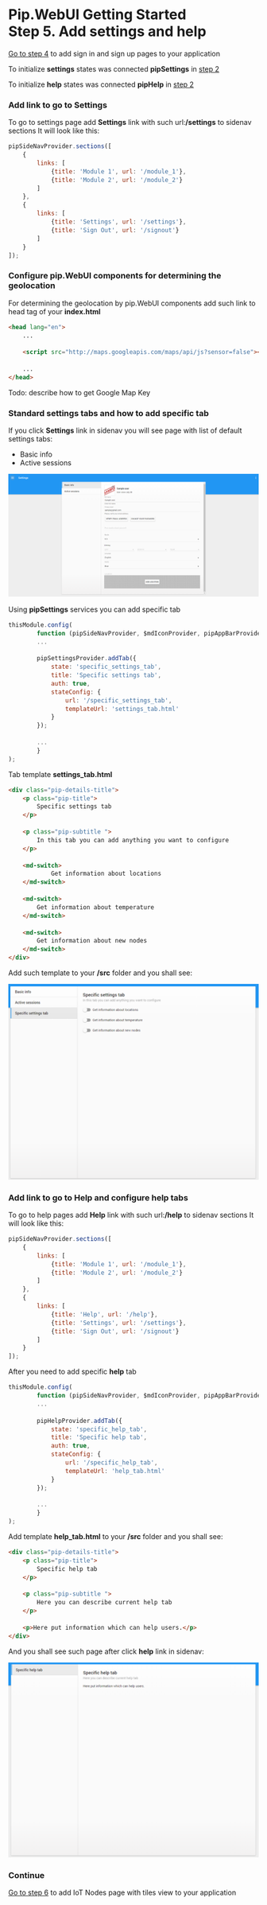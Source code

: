 # Pip.WebUI Getting Started <br/> Step 5. Add settings and help

[Go to step 4](https://github.com/pip-webui/pip-webui-sample/blob/master/step4/) to add sign in and sign up pages to your application

To initialize **settings** states was connected **pipSettings** in [step 2](https://github.com/pip-webui/pip-webui-sample/blob/master/step2/)

To initialize **help** states was connected **pipHelp** in [step 2](https://github.com/pip-webui/pip-webui-sample/blob/master/step2/)

### Add link to go to Settings

To go to settings page add **Settings** link with such url:**/settings** to sidenav sections
It will look like this:

```javascript
pipSideNavProvider.sections([
    {
        links: [
            {title: 'Module 1', url: '/module_1'},
            {title: 'Module 2', url: '/module_2'}
        ]
    },
    {
        links: [
            {title: 'Settings', url: '/settings'},
            {title: 'Sign Out', url: '/signout'}
        ]
    }
]);
```

### Configure pip.WebUI components for determining the geolocation

For determining the geolocation by pip.WebUI components add such link to head tag of your **index.html**

```html
<head lang="en">
    ...
    
    <script src="http://maps.googleapis.com/maps/api/js?sensor=false"></script>
    
    ...
</head>
```

Todo: describe how to get Google Map Key

### Standard settings tabs and how to add specific tab

If you click **Settings** link in sidenav you will see page with list of default settings tabs:

* Basic info
* Active sessions

![Settings standard tabs](artifacts/settings_standard_tab.png)

Using **pipSettings** services you can add specific tab

```javascript
thisModule.config(
        function (pipSideNavProvider, $mdIconProvider, pipAppBarProvider, pipAuthStateProvider, pipSettingsProvider) {
        ...
        
        pipSettingsProvider.addTab({
            state: 'specific_settings_tab',
            title: 'Specific settings tab',
            auth: true,
            stateConfig: {
                url: '/specific_settings_tab',
                templateUrl: 'settings_tab.html'
            }
        });
        
        ...
        }
);

```

Tab template **settings_tab.html**

```html
<div class="pip-details-title">
    <p class="pip-title">
        Specific settings tab
    </p>

    <p class="pip-subtitle ">
        In this tab you can add anything you want to configure
    </p>
    
    <md-switch>
            Get information about locations
    </md-switch>
    
    <md-switch>
        Get information about temperature
    </md-switch>
    
    <md-switch>
        Get information about new nodes
    </md-switch>
</div>
```

Add such template to your **/src** folder and you shall see:

![Setting specific tab](artifacts/settings_specific_tab.png)

### Add link to go to Help and configure help tabs

To go to help pages add **Help** link with such url:**/help** to sidenav sections
It will look like this:

```javascript
pipSideNavProvider.sections([
    {
        links: [
            {title: 'Module 1', url: '/module_1'},
            {title: 'Module 2', url: '/module_2'}
        ]
    },
    {
        links: [
            {title: 'Help', url: '/help'},
            {title: 'Settings', url: '/settings'},
            {title: 'Sign Out', url: '/signout'}
        ]
    }
]);
```

After you need to add specific **help** tab

```javascript
thisModule.config(
        function (pipSideNavProvider, $mdIconProvider, pipAppBarProvider, pipAuthStateProvider, pipSettingsProvider, pipHelpProvider) {
        ...
        
        pipHelpProvider.addTab({
            state: 'specific_help_tab',
            title: 'Specific help tab',
            auth: true,
            stateConfig: {
                url: '/specific_help_tab',
                templateUrl: 'help_tab.html'
            }
        });
        
        ...
        }
);
```

Add template **help_tab.html** to your **/src** folder and you shall see:

```html
<div class="pip-details-title">
    <p class="pip-title">
        Specific help tab
    </p>

    <p class="pip-subtitle ">
        Here you can describe current help tab
    </p>

    <p>Here put information which can help users.</p>
</div>
```

And you shall see such page after click **help** link in sidenav:

![Help specific tab](artifacts/help_specific_tab.png)

### Continue

[Go to step 6](https://github.com/pip-webui/pip-webui-sample/blob/master/step6/) to add IoT Nodes page with tiles view to your application